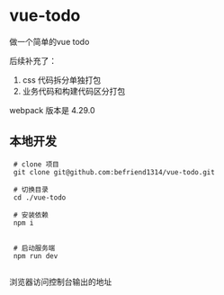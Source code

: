 # vue-todo 

做一个简单的vue todo 

后续补充了：

1. css 代码拆分单独打包
2. 业务代码和构建代码区分打包


webpack 版本是 4.29.0 


## 本地开发

```
 # clone 项目
 git clone git@github.com:befriend1314/vue-todo.git

 # 切换目录
 cd ./vue-todo

 # 安装依赖
 npm i


 # 启动服务端
 npm run dev
 
```

浏览器访问控制台输出的地址
